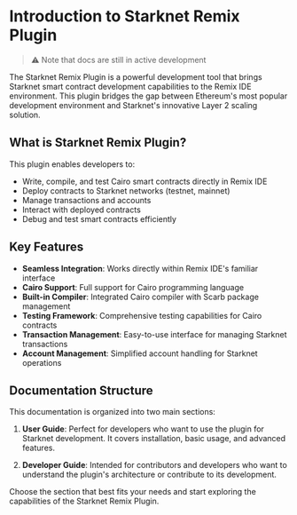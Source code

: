 # Introduction to Starknet Remix Plugin

> ⚠️ Note that docs are still in active development

The Starknet Remix Plugin is a powerful development tool that brings Starknet smart contract development capabilities to the Remix IDE environment. This plugin bridges the gap between Ethereum's most popular development environment and Starknet's innovative Layer 2 scaling solution.

## What is Starknet Remix Plugin?

This plugin enables developers to:
- Write, compile, and test Cairo smart contracts directly in Remix IDE
- Deploy contracts to Starknet networks (testnet, mainnet)
- Manage transactions and accounts
- Interact with deployed contracts
- Debug and test smart contracts efficiently

## Key Features

- **Seamless Integration**: Works directly within Remix IDE's familiar interface
- **Cairo Support**: Full support for Cairo programming language
- **Built-in Compiler**: Integrated Cairo compiler with Scarb package management
- **Testing Framework**: Comprehensive testing capabilities for Cairo contracts
- **Transaction Management**: Easy-to-use interface for managing Starknet transactions
- **Account Management**: Simplified account handling for Starknet operations

## Documentation Structure

This documentation is organized into two main sections:

1. **User Guide**: Perfect for developers who want to use the plugin for Starknet development. It covers installation, basic usage, and advanced features.

2. **Developer Guide**: Intended for contributors and developers who want to understand the plugin's architecture or contribute to its development.

Choose the section that best fits your needs and start exploring the capabilities of the Starknet Remix Plugin.

